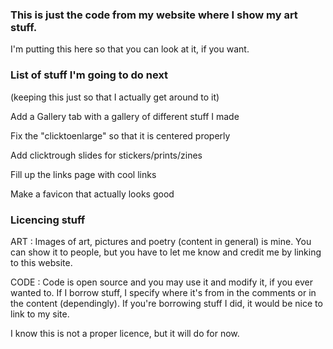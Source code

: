 ### This is just the code from my website where I show my art stuff.

I'm putting this here so that you can look at it, if you want.

### List of stuff I'm going to do next
(keeping this just so that I actually get around to it)

Add a Gallery tab with a gallery of different stuff I made

Fix the "clicktoenlarge" so that it is centered properly

Add clicktrough slides for stickers/prints/zines

Fill up the links page with cool links

Make a favicon that actually looks good

### Licencing stuff

ART : Images of art, pictures and poetry (content in general) is mine. You can show it to people, but you have to let me know and credit me by linking to this website.

CODE : Code is open source and you may use it and modify it, if you ever wanted to. If I borrow stuff, I specify where it's from in the comments or in the content (dependingly). If you're borrowing stuff I did, it would be nice to link to my site.

I know this is not a proper licence, but it will do for now.
